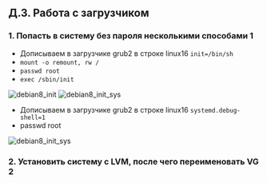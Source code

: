 
Д.З. Работа с загрузчиком
-----------------------------------
### 1. Попасть в систему без пароля несколькими способами 1
* Дописываем в загрузчике grub2 в строке linux16 `init=/bin/sh`
* `mount -o remount, rw /`
* `passwd root`
* `exec /sbin/init`

![debian8_init](https://github.com/kyourselfer/OTUS_LinuxAdmin201804/blob/master/lesson4_boot/debian8_init_.jpeg)
![debian8_init_sys](https://github.com/kyourselfer/OTUS_LinuxAdmin201804/blob/master/lesson4_boot/debian8_init_sys_.jpeg)

* Дописываем в загрузчике grub2 в строке linux16 `systemd.debug-shell=1`
* passwd root

![debian8_init_sys](https://github.com/kyourselfer/OTUS_LinuxAdmin201804/blob/master/lesson4_boot/debian8_init_syss.jpeg)

### 2. Установить систему с LVM, после чего переименовать VG 2
